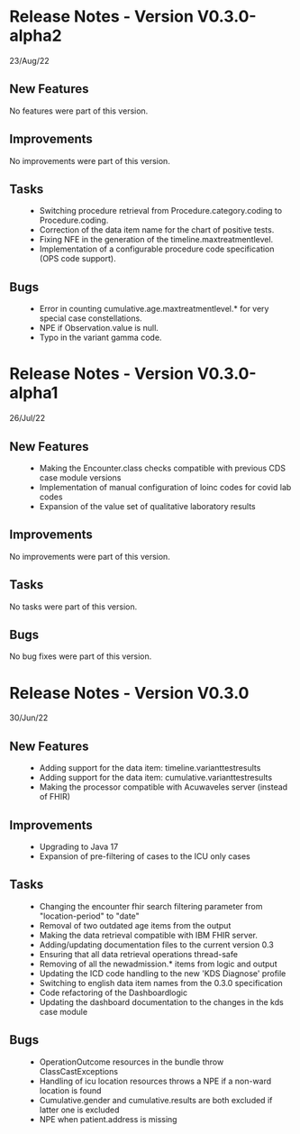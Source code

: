 # Release Notes - Version V0.3.0-alpha2

23/Aug/22

## New Features

No features were part of this version.

## Improvements

No improvements were part of this version.

## Tasks

<div style='margin-left:30px;'>

* Switching procedure retrieval from Procedure.category.coding to Procedure.coding.
* Correction of the data item name for the chart of positive tests.
* Fixing NFE in the generation of the timeline.maxtreatmentlevel.
* Implementation of a configurable procedure code specification (OPS code support).

</div>

## Bugs

<div style='margin-left:30px;'>

* Error in counting cumulative.age.maxtreatmentlevel.* for very special case constellations.
* NPE if Observation.value is null.
* Typo in the variant gamma code.

</div>

# Release Notes - Version V0.3.0-alpha1

26/Jul/22

## New Features

<div style='margin-left:30px;'>

* Making the Encounter.class checks compatible with previous CDS case module versions
* Implementation of manual configuration of loinc codes for covid lab codes
* Expansion of the value set of qualitative laboratory results

</div>

## Improvements

No improvements were part of this version.

## Tasks

No tasks were part of this version.

## Bugs

No bug fixes were part of this version.

# Release Notes - Version V0.3.0

30/Jun/22

## New Features

<div style='margin-left:30px;'>

* Adding support for the data item: timeline.varianttestresults
* Adding support for the data item: cumulative.varianttestresults
* Making the processor compatible with Acuwaveles server (instead of FHIR)

</div>

## Improvements

<div style='margin-left:30px;'>

* Upgrading to Java 17
* Expansion of pre-filtering of cases to the ICU only cases

</div>

## Tasks

<div style='margin-left:30px;'>

* Changing the encounter fhir search filtering parameter from &quot;location-period&quot; to
  &quot;date&quot;
* Removal of two outdated age items from the output
* Making the data retrieval compatible with IBM FHIR server.
* Adding/updating documentation files to the current version 0.3
* Ensuring that all data retrieval operations thread-safe
* Removing of all the newadmission.* items from logic and output
* Updating the ICD code handling to the new 'KDS Diagnose' profile
* Switching to english data item names from the 0.3.0 specification
* Code refactoring of the Dashboardlogic
* Updating the dashboard documentation to the changes in the kds case module

</div>

## Bugs

<div style='margin-left:30px;'>

* OperationOutcome resources in the bundle throw ClassCastExceptions
* Handling of icu location resources throws a NPE if a non-ward location is found
* Cumulative.gender and cumulative.results are both excluded if latter one is excluded
* NPE when patient.address is missing

</div>

